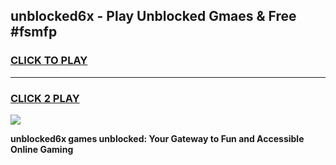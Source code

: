 
## unblocked6x - Play Unblocked Gmaes & Free #fsmfp
<h3>
<a href="https://news.freeplayer.one?title=unblocked6x&ref=24F">CLICK TO PLAY</a></h3>
<hr>

<h3>
<a href="https://news.freeplayer.one?title=unblocked6x&ref=24F">CLICK 2 PLAY</a>
  
</h3>

<a href="https://news.freeplayer.one?title=unblocked6x&ref=24F/"><img src="https://clearcache.store/games.png"></a>


**unblocked6x games unblocked: Your Gateway to Fun and Accessible Online Gaming**
